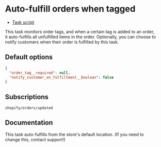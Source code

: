 # Auto-fulfill orders when tagged

* [Task script](./script.liquid)

This task monitors order tags, and when a certain tag is added to an order, it auto-fulfills all unfulfilled items in the order. Optionally, you can choose to notify customers when their order is fulfilled by this task.

## Default options

```json
{
  "order_tag__required": null,
  "notify_customer_on_fulfillment__boolean": false
}
```

## Subscriptions

```liquid
shopify/orders/updated
```

## Documentation

This task auto-fulfills from the store's default location. (If you need to change this, contact support!)